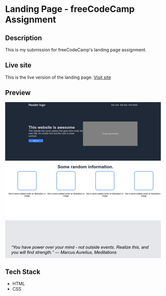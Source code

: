 # Landing Page - freeCodeCamp Assignment

## Description

This is my submission for freeCodeCamp's landing page assignment.

## Live site

This is the live version of the landing page: [Visit site](https://jeru7.github.io/landing-page/)

## Preview

![Screenshot](landingpage.png "Sample photo")

## Tech Stack
* HTML
* CSS
